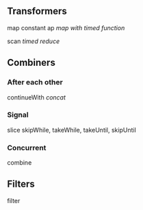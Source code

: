 ## Transformers
map
constant
ap *map with timed function*

scan *timed reduce*

## Combiners
### After each other
continueWith *concat*

### Signal
slice
skipWhile, takeWhile, takeUntil, skipUntil

### Concurrent
combine

## Filters
filter
